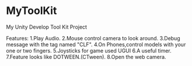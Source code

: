 # MyToolKit
My Unity Develop Tool Kit Project

Features:
1.Play Audio.
2.Mouse control camera to look around.
3.Debug message with the tag named "CLF".
4.On Phones,control models with your one or two fingers.
5.Joysticks for game used UGUI
6.A useful timer.
7.Feature looks like DOTWEEN.(CTween).
8.Open the web camera.
